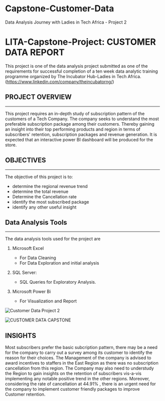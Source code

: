 # Capstone-Customer-Data
Data Analysis Journey with Ladies in Tech Africa - Project 2
# LITA-Capstone-Project: CUSTOMER DATA REPORT
This project is one of the data analysis project submitted as one of the requirements for successful completion of a ten week data analytic training programme organized by The Incubator Hub-Ladies in Tech Africa.(https://www.linkedin.com/company/theincubatorng/) 

## **PROJECT OVERVIEW**
---

This project requires an in-depth study of subscription pattern of the customers of a Tech Company. The company seeks to understand the most preferable subscription package among their customers. Thereby gaining an insight into their top performing products and region in terms of subscribers' retention, subscription packages and revenue generation.  It is expected that an interactive power BI dashboard will be produced for the store.

## **OBJECTIVES**
---

The objective of this project is to:
-  determine the regional revenue trend
-  determine the total revenue
-  Determine the Cancellation rate
-  identify the most subscribed package  
-  identify any other useful insight


## **Data Analysis Tools**
---
The data analysis tools used for the project are
1.  Microsoft Excel
    -  For Data Cleaning
    -  For Data Exploration and initial analysis
     
2.  SQL Server:
    -  SQL Queries for Exploratory Analysis.
3.  Microsoft Power Bi
    -  For Visualization and Report
  

 ![Customer Data Project 2](https://github.com/user-attachments/assets/618505cf-0129-42e6-b728-07645c2027e0)


  ![CUSTOMER DATA CAPSTONE](https://github.com/user-attachments/assets/cc739109-ec58-4b36-9964-5f3419499e14)

  ## INSIGHTS
  Most subscribers prefer the basic subcription pattern, there may be a need for the company to carry out a survey among its customer to identify the reason for their choices.
  The Management of the company is advised to award incentives to staffers in the East Region as there was no subscription cancellation from this region. The  Company may also need to understudy the Region to     gain insights on the retention of subscribers vis-a-vis implementing any notable positive trend in the other regions.
  Moreover, considering the rate of cancellation at 44.91% , there is an urgent need for the company to implement customer friendly packages to improve Customer retention.

